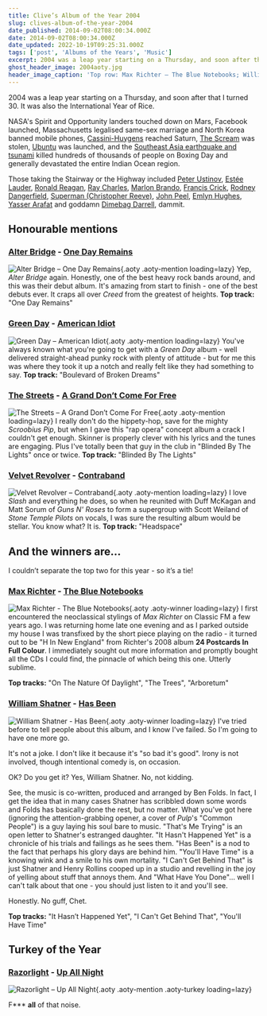 ```yaml
---
title: Clive’s Album of the Year 2004
slug: clives-album-of-the-year-2004
date_published: 2014-09-02T08:00:34.000Z
date: 2014-09-02T08:00:34.000Z
date_updated: 2022-10-19T09:25:31.000Z
tags: ['post', 'Albums of the Years', 'Music']
excerpt: 2004 was a leap year starting on a Thursday, and soon after that I turned 30. It was also the International Year of Rice.
ghost_header_image: 2004aoty.jpg
header_image_caption: 'Top row: Max Richter – The Blue Notebooks; William Shatner – Has Been; Alter Bridge – One Day Remains. Bottom row: Green Day – American Idiot; The Streets – A Grand Don’t Come For Free; Velvet Revolver – Contraband'
---
```


2004 was a leap year starting on a Thursday, and soon after that I turned 30. It was also the International Year of Rice.

NASA's Spirit and Opportunity landers touched down on Mars, Facebook launched, Massachusetts legalised same-sex marriage and North Korea banned mobile phones, [Cassini-Huygens](http://en.wikipedia.org/wiki/Cassini%E2%80%93Huygens) reached Saturn, [The Scream](http://en.wikipedia.org/wiki/The_Scream) was stolen, [Ubuntu](http://en.wikipedia.org/wiki/Ubuntu_(operating_system)) was launched, and the [Southeast Asia earthquake and tsunami](http://en.wikipedia.org/wiki/2004_Indian_Ocean_earthquake_and_tsunami) killed hundreds of thousands of people on Boxing Day and generally devastated the entire Indian Ocean region.

Those taking the Stairway or the Highway included [Peter Ustinov](http://en.wikipedia.org/wiki/Peter_Ustinov), [Estée Lauder](http://en.wikipedia.org/wiki/Est%C3%A9e_Lauder_(person)), [Ronald Reagan](http://en.wikipedia.org/wiki/Ronald_Reagan), [Ray Charles](http://en.wikipedia.org/wiki/Ray_Charles), [Marlon Brando](http://en.wikipedia.org/wiki/Marlon_Brando), [Francis Crick](http://en.wikipedia.org/wiki/Francis_Crick), [Rodney Dangerfield](http://en.wikipedia.org/wiki/Rodney_Dangerfield), [Superman (Christopher Reeve)](http://en.wikipedia.org/wiki/Christopher_Reeve), [John Peel](http://en.wikipedia.org/wiki/John_Peel), [Emlyn Hughes](http://en.wikipedia.org/wiki/Emlyn_Hughes), [Yasser Arafat](http://en.wikipedia.org/wiki/Yasser_Arafat) and goddamn [Dimebag Darrell](http://en.wikipedia.org/wiki/Dimebag_Darrell), dammit.

## Honourable mentions

### [Alter Bridge](http://www.alterbridge.com/) - [One Day Remains](http://www.amazon.co.uk/One-Day-Remains-Alter-Bridge/dp/B002LK0XIG/)

![Alter Bridge – One Day Remains](/public/images/2020/06/alter-bridge_one-day-remains.jpg){.aoty .aoty-mention loading=lazy} Yep, *Alter Bridge* again. Honestly, one of the best heavy rock bands around, and this was their debut album. It's amazing from start to finish - one of the best debuts ever. It craps all over *Creed* from the greatest of heights. **Top track:** "One Day Remains"

### [Green Day](http://www.greenday.com/) - [American Idiot](http://www.amazon.co.uk/American-Idiot-Green-Day/dp/B0002OERI0/)

![Green Day – American Idiot](/public/images/2020/06/green-day_american-idiot.jpg){.aoty .aoty-mention loading=lazy} You've always known what you're going to get with a *Green Day* album - well delivered straight-ahead punky rock with plenty of attitude - but for me this was where they took it up a notch and really felt like they had something to say. **Top track:** "Boulevard of Broken Dreams"

### [The Streets](http://the-streets.co.uk/) - [A Grand Don’t Come For Free](http://www.amazon.co.uk/Grand-Dont-Come-For-Free/dp/B0001XARU4/)

![The Streets – A Grand Don’t Come For Free](/public/images/2020/06/the-streets_a-grand-dont-come-for-free.jpg){.aoty .aoty-mention loading=lazy} I really don't do the hippety-hop, save for the mighty *Scroobius Pip*, but when I gave this "rap opera" concept album a crack I couldn't get enough. Skinner is properly clever with his lyrics and the tunes are engaging. Plus I've totally been that guy in the club in "Blinded By The Lights" once or twice. **Top track:** "Blinded By The Lights"

### [Velvet Revolver](http://www.velvetrevolver.com/) - [Contraband](http://www.amazon.co.uk/Contraband-Velvet-Revolver/dp/B0001Z2Q74/)

![Velvet Revolver – Contraband](/public/images/2020/06/velvet-revolver_contraband.jpg){.aoty .aoty-mention loading=lazy} I love *Slash* and everything he does, so when he reunited with Duff McKagan and Matt Sorum of *Guns N' Roses* to form a supergroup with Scott Weiland of *Stone Temple Pilots* on vocals, I was sure the resulting album would be stellar. You know what? It is. **Top track:** "Headspace"

## And the winners are…

I couldn’t separate the top two for this year - so it’s a tie!

### [Max Richter](http://www.maxrichtermusic.com/) - [The Blue Notebooks](http://www.amazon.co.uk/Blue-Notebooks-Richter-Max-Audio/dp/B00G2IZKU4/)
![Max Richter - The Blue Notebooks](/public/images/2020/06/max-richter_the-blue-notebooks.jpg){.aoty .aoty-winner loading=lazy}
I first encountered the neoclassical stylings of *Max Richter* on Classic FM a few years ago. I was returning home late one evening and as I parked outside my house I was transfixed by the short piece playing on the radio - it turned out to be "H In New England" from Richter's 2008 album **24 Postcards In Full Colour**. I immediately sought out more information and promptly bought all the CDs I could find, the pinnacle of which being this one. Utterly sublime.

**Top tracks:** "On The Nature Of Daylight", "The Trees", "Arboretum"

### [William Shatner](http://www.williamshatner.com/) - [Has Been](http://www.amazon.co.uk/Has-Been-William-Shatner/dp/B0002XK4CO/)
![William Shatner - Has Been](/public/images/2020/06/william-shatner_has-been.jpeg){.aoty .aoty-winner loading=lazy}
I've tried before to tell people about this album, and I know I've failed. So I'm going to have one more go.

It's not a joke. I don't like it because it's "so bad it's good". Irony is not involved, though intentional comedy is, on occasion.

OK? Do you get it? Yes, William Shatner. No, not kidding.

See, the music is co-written, produced and arranged by Ben Folds. In fact, I get the idea that in many cases Shatner has scribbled down some words and Folds has basically done the rest, but no matter. What you've got here (ignoring the attention-grabbing opener, a cover of *Pulp*'s "Common People") is a guy laying his soul bare to music. "That's Me Trying" is an open letter to Shatner's estranged daughter. "It Hasn't Happened Yet" is a chronicle of his trials and failings as he sees them. "Has Been" is a nod to the fact that perhaps his glory days are behind him. "You'll Have Time" is a knowing wink and a smile to his own mortality. "I Can't Get Behind That" is just Shatner and Henry Rollins cooped up in a studio and revelling in the joy of yelling about stuff that annoys them. And "What Have You Done"… well I can't talk about that one - you should just listen to it and you'll see.

Honestly. No guff, Chet.

**Top tracks:** "It Hasn’t Happened Yet", "I Can't Get Behind That", "You'll Have Time"

## Turkey of the Year

### [Razorlight](http://www.razorlight.co.uk/) - [Up All Night](http://www.amazon.co.uk/Up-All-Night-Razorlight/dp/B0009353JQ/)

![Razorlight – Up All Night](/public/images/2025/02/razorlight-up-all-night.jpg){.aoty .aoty-mention .aoty-turkey loading=lazy}

F\*\*\* **all** of that noise.
